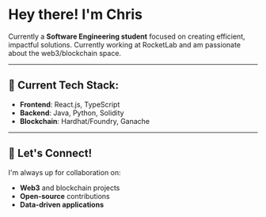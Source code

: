 # Hey there! I'm Chris

Currently a **Software Engineering student** focused on creating efficient, impactful solutions. Currently working at RocketLab and am passionate about the web3/blockchain space.

---

## 🔧 Current Tech Stack:
- **Frontend**: React.js, TypeScript
- **Backend**: Java, Python, Solidity
- **Blockchain**: Hardhat/Foundry, Ganache

---

## 🤝 Let's Connect!
I'm always up for collaboration on:
- **Web3** and blockchain projects  
- **Open-source** contributions  
- **Data-driven applications**
